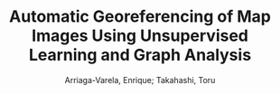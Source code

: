 ---
paperId: 11
author: Arriaga-Varela, Enrique; Takahashi, Toru
title: Automatic Georeferencing of Map Images Using Unsupervised Learning and Graph Analysis
pdf: ArriagaVarela_short_presentation_27.pdf
poster: ArriagaVarela_short_presentation_27.png
alt: --
type: Poster
topic: Applications
link: --
conference: neurips
year: 2020
tags: neurips-2020
---